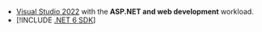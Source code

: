 * [Visual Studio 2022](https://visualstudio.microsoft.com/vs/#download) with the **ASP.NET and web development** workload.
* [!INCLUDE [.NET 6 SDK](~/includes/6.0-SDK.md)]

